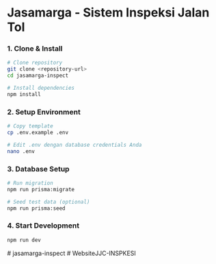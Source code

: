 #  Jasamarga - Sistem Inspeksi Jalan Tol

### 1. Clone & Install
```bash
# Clone repository
git clone <repository-url>
cd jasamarga-inspect

# Install dependencies
npm install
```

### 2. Setup Environment
```bash
# Copy template
cp .env.example .env

# Edit .env dengan database credentials Anda
nano .env
```

### 3. Database Setup
```bash
# Run migration
npm run prisma:migrate

# Seed test data (optional)
npm run prisma:seed
```

### 4. Start Development
```bash
npm run dev
```
#   j a s a m a r g a - i n s p e c t  
 #   W e b s i t e J J C - I N S P K E S I  
 